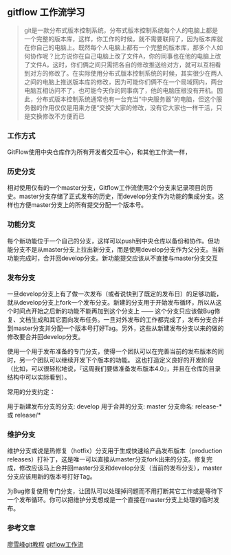 ## gitflow 工作流学习
>git是一款分布式版本控制系统，分布式版本控制系统每个人的电脑上都是一个完整的版本库，这样，你工作的时候，就不需要联网了，因为版本库就在你自己的电脑上。既然每个人电脑上都有一个完整的版本库，那多个人如何协作呢？比方说你在自己电脑上改了文件A，你的同事也在他的电脑上改了文件A，这时，你们俩之间只需把各自的修改推送给对方，就可以互相看到对方的修改了。在实际使用分布式版本控制系统的时候，其实很少在两人之间的电脑上推送版本库的修改，因为可能你们俩不在一个局域网内，两台电脑互相访问不了，也可能今天你的同事病了，他的电脑压根没有开机。因此，分布式版本控制系统通常也有一台充当“中央服务器”的电脑，但这个服务器的作用仅仅是用来方便“交换”大家的修改，没有它大家也一样干活，只是交换修改不方便而已

### 工作方式
 GitFlow使用中央仓库作为所有开发者交互中心，和其他工作流一样，
### 历史分支
相对使用仅有的一个master分支，Gitflow工作流使用2个分支来记录项目的历史。master分支存储了正式发布的历史，而develop分支作为功能的集成分支。这样也方便master分支上的所有提交分配一个版本号。

### 功能分支
每个新功能位于一个自己的分支，这样可以push到中央仓库以备份和协作。但功能分支不是从master分支上拉出新分支，而是使用develop分支作为父分支。当新功能完成时，合并回develop分支。新功能提交应该从不直接与master分支交互

### 发布分支 
一旦develop分支上有了做一次发布（或者说快到了既定的发布日）的足够功能，就从develop分支上fork一个发布分支。新建的分支用于开始发布循环，所以从这个时间点开始之后新的功能不能再加到这个分支上 —— 这个分支只应该做Bug修复、文档生成和其它面向发布任务。一旦对外发布的工作都完成了，发布分支合并到master分支并分配一个版本号打好Tag。另外，这些从新建发布分支以来的做的修改要合并回develop分支。

使用一个用于发布准备的专门分支，使得一个团队可以在完善当前的发布版本的同时，另一个团队可以继续开发下个版本的功能。
这也打造定义良好的开发阶段（比如，可以很轻松地说，『这周我们要做准备发布版本4.0』，并且在仓库的目录结构中可以实际看到）。

常用的分支约定：

用于新建发布分支的分支: develop
用于合并的分支: master
分支命名: release-* 或 release/*

### 维护分支

维护分支或说是热修复（hotfix）分支用于生成快速给产品发布版本（production releases）打补丁，这是唯一可以直接从master分支fork出来的分支。修复完成，修改应该马上合并回master分支和develop分支（当前的发布分支），master分支应该用新的版本号打好Tag。

为Bug修复使用专门分支，让团队可以处理掉问题而不用打断其它工作或是等待下一个发布循环。你可以把维护分支想成是一个直接在master分支上处理的临时发布。

### 参考文章
[廖雪峰git教程](https://www.liaoxuefeng.com/wiki/0013739516305929606dd18361248578c67b8067c8c017b000)
[gitflow工作流](https://www.cnblogs.com/jiuyi/p/7690615.html)



